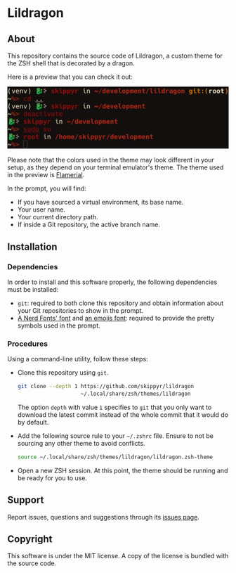 # Lildragon
## About
This repository contains the source code of Lildragon, a custom theme for the
ZSH shell that is decorated by a dragon.

Here is a preview that you can check it out:

![](preview.webp)

Please note that the colors used in the theme may look different in your setup,
as they depend on your terminal emulator's theme. The theme used in the preview
is [Flamerial](https://github.com/skippyr/flamerial).

In the prompt, you will find:

- If you have sourced a virtual environment, its base name.
- Your user name.
- Your current directory path.
- If inside a Git repository, the active branch name.

## Installation
### Dependencies
In order to install and this software properly, the following dependencies
must be installed:

- `git`: required to both clone this repository and obtain information about
         your Git repositories to show in the prompt.
- [A Nerd Fonts' font](https://www.nerdfonts.com/font-downloads) and [an
  emojis font](https://fonts.google.com/noto/specimen/Noto+Emoji):
  required to provide the pretty symbols used in the prompt.

### Procedures
Using a command-line utility, follow these steps:

- Clone this repository using `git`.

  ```bash
  git clone --depth 1 https://github.com/skippyr/lildragon                     \
                      ~/.local/share/zsh/themes/lildragon
  ```

  The option `depth` with value `1` specifies to `git` that you only want to
  download the latest commit instead of the whole commit that it would do by
  default.

- Add the following source rule to your `~/.zshrc` file. Ensure to not be
  sourcing any other theme to avoid conflicts.

  ```bash
  source ~/.local/share/zsh/themes/lildragon/lildragon.zsh-theme
  ```

- Open a new ZSH session. At this point, the theme should be running and be
  ready for you to use.

## Support
Report issues, questions and suggestions through its [issues page](https://github.com/skippyr/lildragon/issues).

## Copyright
This software is under the MIT license. A copy of the license is bundled with
the source code.
